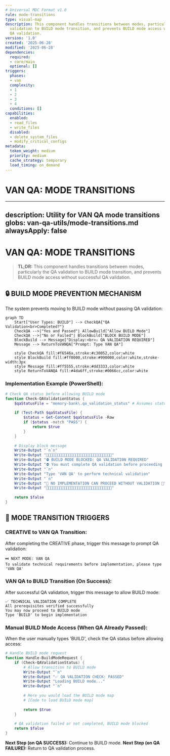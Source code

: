 ```yaml
---
# Universal MDC Format v1.0
rule: mode-transitions
type: visual-map
description: This component handles transitions between modes, particularly the QA
  validation to BUILD mode transition, and prevents BUILD mode access without successful
  QA validation.
version: '1.0'
created: '2025-06-28'
modified: '2025-06-28'
dependencies:
  required:
  - core/main
  optional: []
triggers:
  phases:
  - van
  complexity:
  - 1
  - 2
  - 3
  - 4
  conditions: []
capabilities:
  enabled:
  - read_files
  - write_files
  disabled:
  - delete_system_files
  - modify_critical_configs
metadata:
  token_weight: medium
  priority: medium
  cache_strategy: temporary
  load_timing: on_demand
---
```


# VAN QA: MODE TRANSITIONS

---
description: Utility for VAN QA mode transitions
globs: van-qa-utils/mode-transitions.md
alwaysApply: false
---
# VAN QA: MODE TRANSITIONS

> **TL;DR:** This component handles transitions between modes, particularly the QA validation to BUILD mode transition, and prevents BUILD mode access without successful QA validation.

## 🔒 BUILD MODE PREVENTION MECHANISM

The system prevents moving to BUILD mode without passing QA validation:

```mermaid
graph TD
    Start["User Types: BUILD"] --> CheckQA{"QA Validation<br>Completed?"}
    CheckQA -->|"Yes and Passed"| AllowBuild["Allow BUILD Mode"]
    CheckQA -->|"No or Failed"| BlockBuild["BLOCK BUILD MODE"]
    BlockBuild --> Message["Display:<br>⚠️ QA VALIDATION REQUIRED"]
    Message --> ReturnToVANQA["Prompt: Type VAN QA"]
    
    style CheckQA fill:#f6546a,stroke:#c30052,color:white
    style BlockBuild fill:#ff0000,stroke:#990000,color:white,stroke-width:3px
    style Message fill:#ff5555,stroke:#dd3333,color:white
    style ReturnToVANQA fill:#4da6ff,stroke:#0066cc,color:white
```

### Implementation Example (PowerShell):
```powershell
# Check QA status before allowing BUILD mode
function Check-QAValidationStatus {
    $qaStatusFile = "memory-bank\.qa_validation_status" # Assumes status is written by reports.md
    
    if (Test-Path $qaStatusFile) {
        $status = Get-Content $qaStatusFile -Raw
        if ($status -match "PASS") {
            return $true
        }
    }
    
    # Display block message
    Write-Output "`n`n"
    Write-Output "🚫🚫🚫🚫🚫🚫🚫🚫🚫🚫🚫🚫🚫🚫🚫🚫🚫🚫🚫🚫🚫🚫🚫🚫🚫🚫🚫🚫🚫"
    Write-Output "⛔️ BUILD MODE BLOCKED: QA VALIDATION REQUIRED"
    Write-Output "⛔️ You must complete QA validation before proceeding to BUILD mode"
    Write-Output "`n"
    Write-Output "Type 'VAN QA' to perform technical validation"
    Write-Output "`n"
    Write-Output "🚫 NO IMPLEMENTATION CAN PROCEED WITHOUT VALIDATION 🚫"
    Write-Output "🚫🚫🚫🚫🚫🚫🚫🚫🚫🚫🚫🚫🚫🚫🚫🚫🚫🚫🚫🚫🚫🚫🚫🚫🚫🚫🚫🚫🚫"
    
    return $false
}
```

## 🚨 MODE TRANSITION TRIGGERS

### CREATIVE to VAN QA Transition:
After completing the CREATIVE phase, trigger this message to prompt QA validation:

```
⏭️ NEXT MODE: VAN QA
To validate technical requirements before implementation, please type 'VAN QA'
```

### VAN QA to BUILD Transition (On Success):
After successful QA validation, trigger this message to allow BUILD mode:

```
✅ TECHNICAL VALIDATION COMPLETE
All prerequisites verified successfully
You may now proceed to BUILD mode
Type 'BUILD' to begin implementation
```

### Manual BUILD Mode Access (When QA Already Passed):
When the user manually types 'BUILD', check the QA status before allowing access:

```powershell
# Handle BUILD mode request
function Handle-BuildModeRequest {
    if (Check-QAValidationStatus) {
        # Allow transition to BUILD mode
        Write-Output "`n"
        Write-Output "✅ QA VALIDATION CHECK: PASSED"
        Write-Output "Loading BUILD mode..."
        Write-Output "`n"
        
        # Here you would load the BUILD mode map
        # [Code to load BUILD mode map]
        
        return $true
    }
    
    # QA validation failed or not completed, BUILD mode blocked
    return $false
}
```

**Next Step (on QA SUCCESS):** Continue to BUILD mode.
**Next Step (on QA FAILURE):** Return to QA validation process. 